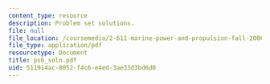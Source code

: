 ```yaml
---
content_type: resource
description: Problem set solutions.
file: null
file_location: /coursemedia/2-611-marine-power-and-propulsion-fall-2006/511914ac8052f4c6e4ed3ae33d3bd6d0_ps6_soln.pdf
file_type: application/pdf
resourcetype: Document
title: ps6_soln.pdf
uid: 511914ac-8052-f4c6-e4ed-3ae33d3bd6d0
---
```

